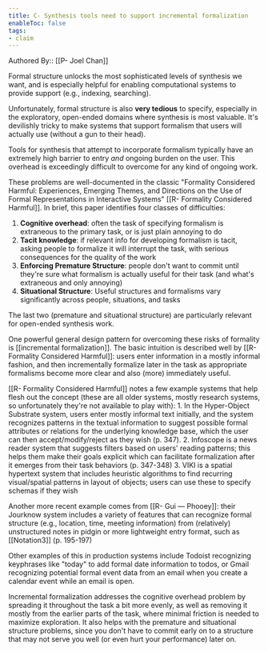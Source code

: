 ```yaml
---
title: C- Synthesis tools need to support incremental formalization
enableToc: false
tags:
- claim
---
```

Authored By:: [[P- Joel Chan]]

Formal structure unlocks the most sophisticated levels of synthesis we want, and is especially helpful for enabling computational systems to provide support (e.g., indexing, searching).

Unfortunately, formal structure is also **very tedious** to specify, especially in the exploratory, open-ended domains where synthesis is most valuable. It's devilishly tricky to make systems that support formalism that users will actually use (without a gun to their head).

Tools for synthesis that attempt to incorporate formalism typically have an extremely high barrier to entry *and* ongoing burden on the user. This overhead is exceedingly difficult to overcome for any kind of ongoing work.

These problems are well-documented in the classic "Formality Considered Harmful: Experiences, Emerging Themes, and Directions on the Use of Formal Representations in Interactive Systems" [[R- Formality Considered Harmful]]. In brief, this paper identifies four classes of difficulties:
1. **Cognitive overhead**: often the task of specifying formalism is extraneous to the primary task, or is just plain annoying to do
2. **Tacit knowledge**: if relevant info for developing formalism is tacit, asking people to formalize it will interrupt the task, with serious consequences for the quality of the work
3. **Enforcing Premature Structure**: people don't want to commit until they're sure what formalism is actually useful for their task (and what's extraneous and only annoying) 
4.  **Situational Structure**: Useful structures and formalisms vary significantly across people, situations, and tasks

The last two (premature and situational structure) are particularly relevant for open-ended synthesis work.

One powerful general design pattern for overcoming these risks of formality is [[incremental formalization]]. The basic intuition is described well by [[R- Formality Considered Harmful]]: users enter information in a mostly informal fashion, and then incrementally formalize later in the task as appropriate formalisms become more clear and also (more) immediately useful. 

[[R- Formality Considered Harmful]] notes a few example systems that help flesh out the concept (these are all older systems, mostly research systems, so unfortunately they're not available to play with):
    1.  In the Hyper-Object Substrate system, users enter mostly informal text initially, and the system recognizes patterns in the textual information to suggest possible formal attributes or relations for the underlying knowledge base, which the user can then accept/modify/reject as they wish (p. 347).
    2.  Infoscope is a news reader system that suggests filters based on users' reading patterns; this helps them make their goals explicit which can facilitate formalization after it emerges from their task behaviors (p. 347-348)
    3.  VIKI is a spatial hypertext system that includes heuristic algorithms to find recurring visual/spatial patterns in layout of objects; users can use these to specify schemas if they wish

Another more recent example comes from [[R- Gui — Phooey]]: their Jourknow system includes a variety of features that can recognize formal structure (e.g., location, time, meeting information) from (relatively) unstructured notes in pidgin or more lightweight entry format, such as [[Notation3]] (p. 195-197)

Other examples of this in production systems include Todoist recognizing keyphrases like "today" to add formal date information to todos, or Gmail recognizing potential formal event data from an email when you create a calendar event while an email is open.

Incremental formalization addresses the cognitive overhead problem by spreading it throughout the task a bit more evenly, as well as removing it mostly from the earlier parts of the task, where minimal friction is needed to maximize exploration. It also helps with the premature and situational structure problems, since you don't have to commit early on to a structure that may not serve you well (or even hurt your performance) later on.
